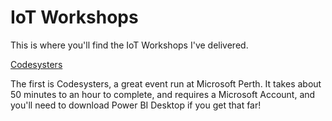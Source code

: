 # IoT Workshops

This is where you'll find the IoT Workshops I've delivered.

[Codesysters](codesysters.md)

The first is Codesysters, a great event run at Microsoft Perth. It takes about 50 minutes to an hour to complete, and requires a Microsoft Account, and you'll need to download Power BI Desktop if you get that far!
